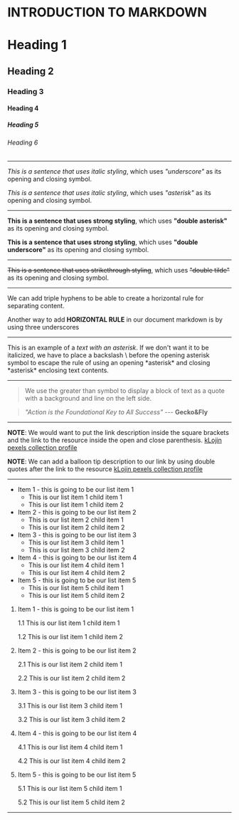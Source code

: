 # INTRODUCTION TO MARKDOWN

<!--HEADING-->
# Heading 1

## Heading 2

### Heading 3

#### Heading 4

##### Heading 5

###### Heading 6

---

<!--Italics-->

_This is a sentence that uses italic styling_, which uses _"underscore"_ as its opening and closing symbol.

*This is a sentence that uses italic styling*, which uses *"asterisk"* as its opening and closing symbol.

---

<!--Strong-->

**This is a sentence that uses strong styling**, which uses **"double asterisk"** as its opening and closing symbol.

__This is a sentence that uses strong styling__, which uses __"double underscore"__ as its opening and closing symbol.

---

<!--Strikethrough-->

~~This is a sentence that uses strikethrough styling~~, which uses ~~"double tilde"~~ as its opening and closing symbol.

---
<!--Horizontal Rule-->

We can add triple hyphens to be able to create a horizontal rule for separating content.

Another way to add __HORIZONTAL RULE__ in our document markdown is by using three underscores
___

<!--Escape Character Rule using Backslash-->

This is an example of a *text with an asterisk*. If we don't want it to be italicized, we have to place a backslash \ before the opening asterisk symbol to escape the rule of using an opening \*asterisk* and closing \*asterisk* enclosing text contents.

---

<!--Blockquote Rule-->

> We use the greater than symbol to display a block of text as a quote with a background and line on the left side.

> *"Action is the Foundational Key to All Success"* --- __Gecko&Fly__

---

<!--Link Rule-->

**NOTE**: We would want to put the link description inside the square brackets and the link to the resource inside the open and close parenthesis.
[kLojin pexels collection profile](https://www.pexels.com/@klo-jin-528825507/)

__NOTE__: We can add a balloon tip description to our link by using double quotes after the link to the resource 
[kLojin pexels collection profile](https://www.pexels.com/@klo-jin-528825507/ "This is kLojin's pexels photo collection")

---

<!--List item rules-->

<!--UNORDERED LISTS-->

* Item 1 - this is going to be our list item 1
  *  This is our list item 1 child item 1
  *  This is our list item 1 child item 2
* Item 2 - this is going to be our list item 2
  *  This is our list item 2 child item 1
  *  This is our list item 2 child item 2
* Item 3 - this is going to be our list item 3
  *  This is our list item 3 child item 1
  *  This is our list item 3 child item 2
* Item 4 - this is going to be our list item 4
  *  This is our list item 4 child item 1
  *  This is our list item 4 child item 2
* Item 5 - this is going to be our list item 5
  *  This is our list item 5 child item 1
  *  This is our list item 5 child item 2

<!--ORDERED LIST-->

1. Item 1 - this is going to be our list item 1
   
    1.1  This is our list item 1 child item 1
  
    1.2  This is our list item 1 child item 2

3. Item 2 - this is going to be our list item 2
   
    2.1  This is our list item 2 child item 1
  
    2.2  This is our list item 2 child item 2

3. Item 3 - this is going to be our list item 3

    3.1  This is our list item 3 child item 1
  
    3.2  This is our list item 3 child item 2

4. Item 4 - this is going to be our list item 4

    4.1  This is our list item 4 child item 1
  
    4.2  This is our list item 4 child item 2

5. Item 5 - this is going to be our list item 5

    5.1  This is our list item 5 child item 1
  
    5.2  This is our list item 5 child item 2

---
